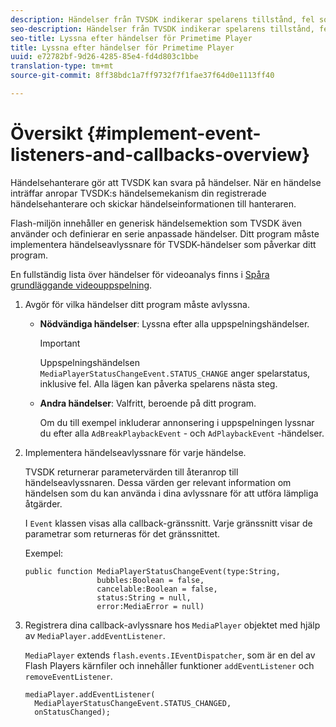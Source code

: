 ```yaml
---
description: Händelser från TVSDK indikerar spelarens tillstånd, fel som inträffar, slutförandet av åtgärder som du har begärt, till exempel att en video börjar spelas upp eller åtgärder som utförs implicit, till exempel att en annons slutförs.
seo-description: Händelser från TVSDK indikerar spelarens tillstånd, fel som inträffar, slutförandet av åtgärder som du har begärt, till exempel att en video börjar spelas upp eller åtgärder som utförs implicit, till exempel att en annons slutförs.
seo-title: Lyssna efter händelser för Primetime Player
title: Lyssna efter händelser för Primetime Player
uuid: e72782bf-9d26-4285-85e4-fd4d803c1bbe
translation-type: tm+mt
source-git-commit: 8ff38bdc1a7ff9732f7f1fae37f64d0e1113ff40

---
```



# Översikt {#implement-event-listeners-and-callbacks-overview}

Händelsehanterare gör att TVSDK kan svara på händelser. När en händelse inträffar anropar TVSDK:s händelsemekanism din registrerade händelsehanterare och skickar händelseinformationen till hanteraren.

Flash-miljön innehåller en generisk händelsemektion som TVSDK även använder och definierar en serie anpassade händelser. Ditt program måste implementera händelseavlyssnare för TVSDK-händelser som påverkar ditt program.

En fullständig lista över händelser för videoanalys finns i [Spåra grundläggande videouppspelning](https://marketing.adobe.com/resources/help/en_US/sc/appmeasurement/hbvideo/c_vhl_track-core-vid-playback.html).

1. Avgör för vilka händelser ditt program måste avlyssna.

   * **Nödvändiga händelser**: Lyssna efter alla uppspelningshändelser.

      >[!IMPORTANT]
      >
      >Uppspelningshändelsen `MediaPlayerStatusChangeEvent.STATUS_CHANGE` anger spelarstatus, inklusive fel. Alla lägen kan påverka spelarens nästa steg.

   * **Andra händelser**: Valfritt, beroende på ditt program.

      Om du till exempel inkluderar annonsering i uppspelningen lyssnar du efter alla `AdBreakPlaybackEvent` - och `AdPlaybackEvent` -händelser.

1. Implementera händelseavlyssnare för varje händelse.

   TVSDK returnerar parametervärden till återanrop till händelseavlyssnaren. Dessa värden ger relevant information om händelsen som du kan använda i dina avlyssnare för att utföra lämpliga åtgärder.

   I `Event` klassen visas alla callback-gränssnitt. Varje gränssnitt visar de parametrar som returneras för det gränssnittet.

   Exempel:

   ```
   public function MediaPlayerStatusChangeEvent(type:String,  
                   bubbles:Boolean = false,  
                   cancelable:Boolean = false,  
                   status:String = null,  
                   error:MediaError = null) 
   ```

1. Registrera dina callback-avlyssnare hos `MediaPlayer` objektet med hjälp av `MediaPlayer.addEventListener`.

   `MediaPlayer` extends `flash.events.IEventDispatcher`, som är en del av Flash Players kärnfiler och innehåller funktioner `addEventListener` och `removeEventListener`.

   ```
   mediaPlayer.addEventListener( 
     MediaPlayerStatusChangeEvent.STATUS_CHANGED,  
     onStatusChanged);
   ```


